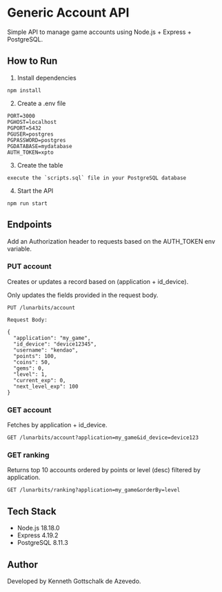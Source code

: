# Generic Account API

Simple API to manage game accounts using Node.js + Express + PostgreSQL.

## How to Run

1. Install dependencies

```
npm install
```

2. Create a .env file

```
PORT=3000
PGHOST=localhost
PGPORT=5432
PGUSER=postgres
PGPASSWORD=postgres
PGDATABASE=mydatabase
AUTH_TOKEN=xpto
```

3. Create the table

```
execute the `scripts.sql` file in your PostgreSQL database
```

4. Start the API

```
npm run start
```

## Endpoints

Add an Authorization header to requests based on the AUTH_TOKEN env variable.

### PUT account

Creates or updates a record based on (application + id_device).

Only updates the fields provided in the request body.

```
PUT /lunarbits/account

Request Body:

{
  "application": "my_game",
  "id_device": "device12345",
  "username": "kendao",
  "points": 100,
  "coins": 50,
  "gems": 0,
  "level": 1,
  "current_exp": 0,
  "next_level_exp": 100
}
```

### GET account

Fetches by application + id_device.

```
GET /lunarbits/account?application=my_game&id_device=device123
```

### GET ranking

Returns top 10 accounts ordered by points or level (desc) filtered by application.

```
GET /lunarbits/ranking?application=my_game&orderBy=level
```

## Tech Stack
- Node.js 18.18.0
- Express 4.19.2
- PostgreSQL 8.11.3

## Author

Developed by Kenneth Gottschalk de Azevedo.
